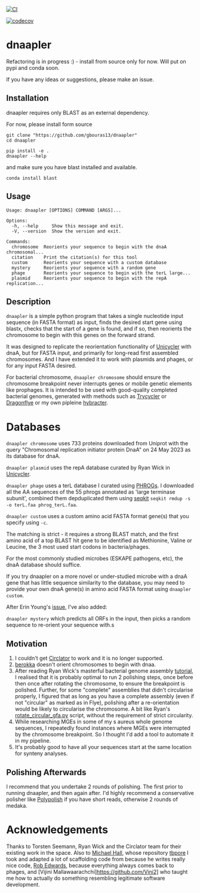 [![CI](https://github.com/gbouras13/dnaapler/actions/workflows/dnaapler_test.yml/badge.svg)](https://github.com/gbouras13/dnaapler/actions/workflows/dnaapler_test.yml)

[![codecov](https://codecov.io/gh/gbouras13/dnaapler/branch/refactor/graph/badge.svg?token=4B1T2PGM9V)](https://codecov.io/gh/gbouras13/dnaapler)


# dnaapler

Refactoring is in progress :) - install from source only for now. Will put on pypi and conda soon.

If you have any ideas or suggestions, please make an issue.

Installation
----------

dnaapler requires only BLAST as an external dependency.

For now, please install form source

```
git clone "https://github.com/gbouras13/dnaapler"
cd dnaapler

pip install -e .
dnaapler --help
```

and make sure you have blast installed and available.

```
conda install blast
```


Usage
----------

```
Usage: dnaapler [OPTIONS] COMMAND [ARGS]...

Options:
  -h, --help     Show this message and exit.
  -V, --version  Show the version and exit.

Commands:
  chromosome  Reorients your sequence to begin with the dnaA chromosomal...
  citation    Print the citation(s) for this tool
  custom      Reorients your sequence with a custom database
  mystery     Reorients your sequence with a random gene
  phage       Reorients your sequence to begin with the terL large...
  plasmid     Reorients your sequence to begin with the repA replication...
  ```


Description
----------

`dnaapler` is a simple python program that takes a single nucleotide input sequence (in FASTA format) as input, finds the desired start gene using blastx, checks that the start of a gene is found, and if so, then reorients the chromosome to begin with this genes on the forward strand. 

It was designed to replicate the reorientation functionality of [Unicycler](https://github.com/rrwick/Unicycler/blob/main/unicycler/gene_data/repA.fasta) with dnaA, but for FASTA input, and primarily for long-read first assembled chromosomes. And I have extended it to work with plasmids and phages, or for any input FASTA desired.

For bacterial chromosome, `dnaapler chromosome` should ensure the chromosome breakpoint never interrupts genes or mobile genetic elements like prophages. It is intended to be used with good-quality completed bacterial genomes, generated with methods such as [Trycycler](https://github.com/rrwick/Trycycler/wiki) or [Dragonflye](https://github.com/rpetit3/dragonflye) or my own pipleine [hybracter](https://github.com/gbouras13/hybracter).

Databases
=============

`dnaapler chromosome` uses 733 proteins downloaded from Uniprot with the query "Chromosomal replication initiator protein DnaA" on 24 May 2023 as its database for dnaA. 

`dnaapler plasmid` uses the repA database curated by Ryan Wick in [Unicycler](https://github.com/rrwick/Unicycler/blob/main/unicycler/gene_data/repA.fasta).

`dnaapler phage` uses a terL database I curated using [PHROGs](https://phrogs.lmge.uca.fr). I downloaded all the AA sequences of the 55 phrogs annotated as 'large terminase subunit', combined them depduplicated them using [seqkit](https://github.com/shenwei356/seqkit) `seqkit rmdup -s -o terL.faa phrog_terL.faa`.

`dnaapler custom` uses a custom amino acid FASTA format gene(s) that you specify using `-c`. 

The matching is strict - it requires a strong BLAST match, and the first amino acid of a top BLAST hit gene to be identified as Methionine, Valine or Leucine, the 3 most used start codons in bacteria/phages. 

For the most commonly studied microbes (ESKAPE pathogens, etc), the dnaA database should suffice.

If you try dnaapler on a more novel or under-studied microbe with a dnaA gene that has little sequence similarity to the database, you may need to provide your own dnaA gene(s) in amino acid FASTA format using `dnaapler custom`.

After Erin Young's [issue](https://github.com/gbouras13/dnaapler/issues/1), I've also added:

`dnaapler mystery` which predicts all ORFs in the input, then picks a random sequence to re-orient your sequence with.s


Motivation
------------

1. I couldn't get [Circlator](https://sanger-pathogens.github.io/circlator/) to work and it is no longer supported.
2. [berokka](https://github.com/tseemann/berokka) doesn't orient chromosomes to begin with dnaa.
3. After reading Ryan Wick's masterful bacterial genome assembly [tutorial](https://github.com/rrwick/Perfect-bacterial-genome-tutorial/wiki), I realised that it is probably optimal to run 2 polishing steps, once before then once after rotating the chromosome, to ensure the breakpoint is polished. Further, for some "complete" assemblies that didn't circularise properly, I figured that as long as you have a complete assembly (even if not "circular" as marked as in Flye), polishing after a re-orientation would be likely to circularise the chromosome. A bit like Ryan's [rotate_circular_gfa.py](https://github.com/rrwick/Perfect-bacterial-genome-tutorial/blob/main/scripts/rotate_circular_gfa.py) script, without the requirement of strict circularity.
4. While researching MGEs in some of my s aureus whole genome sequences, I repeatedly found instances where MGEs were interrupted by the chromosome breakpoint. So I thought I'd add a tool to automate it in my pipeline. 
5. It's probably good to have all your sequences start at the same location for synteny analyses.

Polishing Afterwards
-----------

I recommend that you undertake 2 rounds of polishing. The first prior to running dnaapler, and then again after. I'd highly recommend a conservative polisher like [Polypolish](https://github.com/rrwick/Polypolish) if you have short reads, otherwise 2 rounds of medaka.

Acknowledgements
=============

Thanks to Torsten Seemann, Ryan Wick and the Circlator team for their existing work in the space. Also to [Michael Hall](https://github.com/mbhall88), whose repository [tbpore](https://github.com/mbhall88/tbpore) I took and adapted a lot of scaffolding code from because he writes really nice code, [Rob Edwards](https://github.com/linsalrob), because everything always comes back to phages, and [Vijini Mallawaarachchi]https://github.com/Vini2] who taught me how to actually do something resembling legitimate software development.


